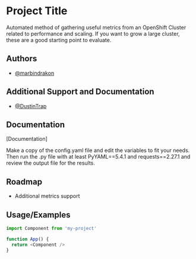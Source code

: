 
# Project Title

Automated method of gathering useful metrics from an OpenShift Cluster related to performance and scaling. If you want to grow a large cluster, these are a good starting point to evaluate.


## Authors

- [@marbindrakon](https://github.com/marbindrakon)

## Additional Support and Documentation

- [@DustinTrap](https://github.com/DustinTrap)


## Documentation

[Documentation]

Make a copy of the config.yaml file and edit the variables to fit your needs. Then run the .py file with at least PyYAML==5.4.1 and requests==2.27.1 and review the output file for the results.
## Roadmap

- Additional metrics support


## Usage/Examples

```javascript
import Component from 'my-project'

function App() {
  return <Component />
}
```

